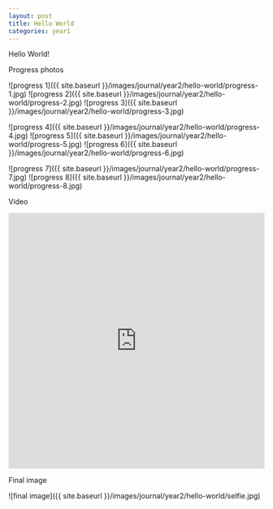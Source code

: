 ```yaml
---
layout: post
title: Hello World
categories: year1
---
```


Hello World!

Progress photos

![progress 1]({{ site.baseurl }}/images/journal/year2/hello-world/progress-1.jpg)
![progress 2]({{ site.baseurl }}/images/journal/year2/hello-world/progress-2.jpg)
![progress 3]({{ site.baseurl }}/images/journal/year2/hello-world/progress-3.jpg)

![progress 4]({{ site.baseurl }}/images/journal/year2/hello-world/progress-4.jpg)
![progress 5]({{ site.baseurl }}/images/journal/year2/hello-world/progress-5.jpg)
![progress 6]({{ site.baseurl }}/images/journal/year2/hello-world/progress-6.jpg)

![progress 7]({{ site.baseurl }}/images/journal/year2/hello-world/progress-7.jpg)
![progress 8]({{ site.baseurl }}/images/journal/year2/hello-world/progress-8.jpg)

Video

<div style="padding:100% 0 0 0;position:relative;"><iframe src="https://player.vimeo.com/video/754655282?h=fb50e7fa26&title=0&byline=0&portrait=0" style="position:absolute;top:0;left:0;width:100%;height:100%;" frameborder="0" allow="autoplay; fullscreen; picture-in-picture" allowfullscreen></iframe></div><script src="https://player.vimeo.com/api/player.js"></script>

Final image

![final image]({{ site.baseurl }}/images/journal/year2/hello-world/selfie.jpg)
